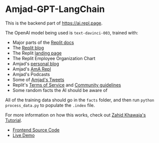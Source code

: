 # Amjad-GPT-LangChain

This is the backend part of https://ai.repl.page.  

The OpenAI model being used is `text-davinci-003`, trained with:
 - Major parts of the [Replit docs](https://docs.replit.com)
 - The [Replit blog](https://blog.replit.com)
 - The Replit [landing page](https://replit.com)
 - The Replit Employee Organization Chart
 - Amjad's [personal blog](https://amasad.me)
 - Amjad's [AmA Repl](https://replit.com/@amasad/AmA?v=1)
 - Amjad's Podcasts
 - Some of [Amjad's Tweets](https://twitter.com/amasad)
 - Replit's [Terms of Service](https://replit.com/site/terms) and [Community guidelines](https://welcome.moderation.repl.co)
 - Some random facts the AI should be aware of

All of the training data should go in the `facts` folder, and then run `python process_data.py` to populate the `.index` file.

For more information on how this works, check out [Zahid Khawaja's Tutorial](https://replit.com/@zahidkhawaja/Replit-Assistant?v=1).

 - [Frontend Source Code](https://github.com/Conner1115/Amjad-GPT)
 - [Live Demo](https://ai.repl.page)